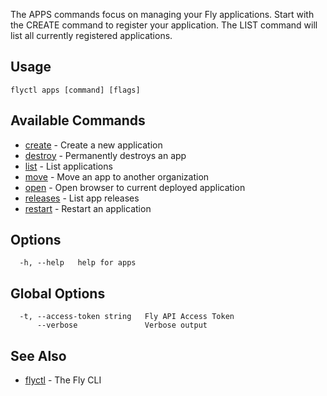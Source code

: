 The APPS commands focus on managing your Fly applications.
Start with the CREATE command to register your application.
The LIST command will list all currently registered applications.


## Usage
~~~
flyctl apps [command] [flags]
~~~

## Available Commands
* [create](/docs/flyctl/apps-create/)	 - Create a new application
* [destroy](/docs/flyctl/apps-destroy/)	 - Permanently destroys an app
* [list](/docs/flyctl/apps-list/)	 - List applications
* [move](/docs/flyctl/apps-move/)	 - Move an app to another organization
* [open](/docs/flyctl/apps-open/)	 - Open browser to current deployed application
* [releases](/docs/flyctl/apps-releases/)	 - List app releases
* [restart](/docs/flyctl/apps-restart/)	 - Restart an application

## Options

~~~
  -h, --help   help for apps
~~~

## Global Options

~~~
  -t, --access-token string   Fly API Access Token
      --verbose               Verbose output
~~~

## See Also

* [flyctl](/docs/flyctl/help/)	 - The Fly CLI

